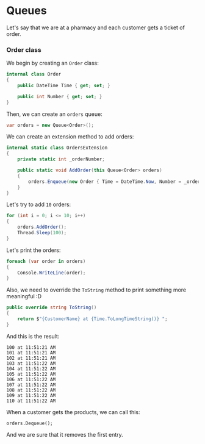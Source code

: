 # Queues

Let's say that we are at a pharmacy and each customer gets a ticket of order.

### Order class

We begin by creating an `Order` class:

``` csharp
internal class Order
{
    public DateTime Time { get; set; }

    public int Number { get; set; }
}
```

Then, we can create an `orders` queue:

``` csharp
var orders = new Queue<Order>();
```

We can create an extension method to add orders:

``` csharp
internal static class OrdersExtension
{
    private static int _orderNumber;

    public static void AddOrder(this Queue<Order> orders)
    {
        orders.Enqueue(new Order { Time = DateTime.Now, Number = _orderNumber++ });
    }
}
```

Let's try to add `10` orders:

``` csharp
for (int i = 0; i <= 10; i++)
{
    orders.AddOrder();
    Thread.Sleep(100);
}
```


Let's print the orders:

``` csharp
foreach (var order in orders)
{
    Console.WriteLine(order);
}
```

Also, we need to override the `ToString` method to print something more meaningful :D

``` csharp
public override string ToString()
{
    return $"{CustomerName} at {Time.ToLongTimeString()} ";
}
```

And this is the result:
```
100 at 11:51:21 AM
101 at 11:51:21 AM
102 at 11:51:21 AM
103 at 11:51:22 AM
104 at 11:51:22 AM
105 at 11:51:22 AM
106 at 11:51:22 AM
107 at 11:51:22 AM
108 at 11:51:22 AM
109 at 11:51:22 AM
110 at 11:51:22 AM
```

When a customer gets the products, we can call this:
```
orders.Dequeue();
```

And we are sure that it removes the first entry.


